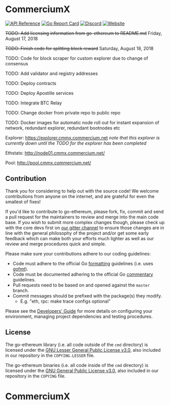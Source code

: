 # CommerciumX

[![API Reference](
https://camo.githubusercontent.com/915b7be44ada53c290eb157634330494ebe3e30a/68747470733a2f2f676f646f632e6f72672f6769746875622e636f6d2f676f6c616e672f6764646f3f7374617475732e737667
)](https://godoc.org/github.com/CommerciumBlockchain/CommerciumX)
[![Go Report Card](https://goreportcard.com/badge/github.com/CommerciumBlockchain/CommerciumX)](https://goreportcard.com/report/github.com/CommerciumBlockchain/CommerciumX)
[![Discord](https://img.shields.io/discord/102860784329052160.svg)](https://discord.gg/rpV5tVf)
[![Website](https://img.shields.io/website-up-down-green-red/http/shields.io.svg?label=Commercium.net)](https://commercium.net)



~~TODO: Add licensing information from go-ethereum to README.md~~ Friday, August 17, 2018

~~TODO: Finish code for splitting block reward~~ Saturday, August 18, 2018

TODO: Code for block scraper for custom explorer due to change of consensus

TODO: Add validator and registry addresses

TODO: Deploy contracts

TODO: Deploy Apostille services

TODO: Integrate BTC Relay

TODO: Change docker from private repo to public repo

TODO: Docker images for automatic node roll out for instant expansion of network, redundant explorer, redundant bootnodes etc

Explorer: https://explorer.cmmx.commercium.net _note that this explorer is currently down until the TODO for the explorer has been completed_

Ethstats: http://node01.cmmx.commercium.net/

Pool: http://pool.cmmx.commercium.net/


## Contribution

Thank you for considering to help out with the source code! We welcome contributions from
anyone on the internet, and are grateful for even the smallest of fixes!

If you'd like to contribute to go-ethereum, please fork, fix, commit and send a pull request
for the maintainers to review and merge into the main code base. If you wish to submit more
complex changes though, please check up with the core devs first on [our gitter channel](https://gitter.im/ethereum/go-ethereum)
to ensure those changes are in line with the general philosophy of the project and/or get some
early feedback which can make both your efforts much lighter as well as our review and merge
procedures quick and simple.

Please make sure your contributions adhere to our coding guidelines:

 * Code must adhere to the official Go [formatting](https://golang.org/doc/effective_go.html#formatting) guidelines (i.e. uses [gofmt](https://golang.org/cmd/gofmt/)).
 * Code must be documented adhering to the official Go [commentary](https://golang.org/doc/effective_go.html#commentary) guidelines.
 * Pull requests need to be based on and opened against the `master` branch.
 * Commit messages should be prefixed with the package(s) they modify.
   * E.g. "eth, rpc: make trace configs optional"

Please see the [Developers' Guide](https://github.com/ethereum/go-ethereum/wiki/Developers'-Guide)
for more details on configuring your environment, managing project dependencies and testing procedures.

## License

The go-ethereum library (i.e. all code outside of the `cmd` directory) is licensed under the
[GNU Lesser General Public License v3.0](https://www.gnu.org/licenses/lgpl-3.0.en.html), also
included in our repository in the `COPYING.LESSER` file.

The go-ethereum binaries (i.e. all code inside of the `cmd` directory) is licensed under the
[GNU General Public License v3.0](https://www.gnu.org/licenses/gpl-3.0.en.html), also included
in our repository in the `COPYING` file.

# CommerciumX
